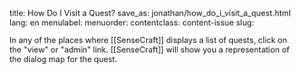 title: How Do I Visit a Quest?
save_as: jonathan/how_do_i_visit_a_quest.html
lang: en
menulabel:
menuorder:
contentclass: content-issue
slug:

In any of the places where [[SenseCraft]] displays a list of quests, click on the "view" or "admin" link. [[SenseCraft]] will show you a representation of the dialog map for the quest.